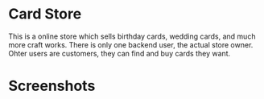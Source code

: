 # Card Store

This is a online store which sells birthday cards, wedding cards, and much more craft works. 
There is only one backend user, the actual store owner. Ohter users are customers, they can find and buy cards they want.

# Screenshots
